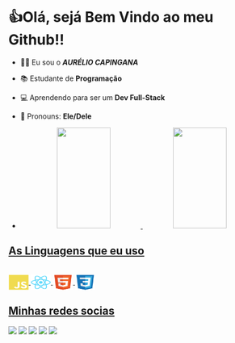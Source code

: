 <h1>👍Olá, sejá Bem Vindo ao meu Github!! </h1>

- 🙋🏾 Eu sou o **_AURÉLIO CAPINGANA_**
- 📚 Estudante de **Programação**
- 💻 Aprendendo para ser um **Dev Full-Stack**
- 🤪 Pronouns: **Ele/Dele** 


- <div align="center">
  <a href="https://github.com/aureliocapingana01">
  <img height="200em" width="47%" src="https://github-readme-stats.vercel.app/api?username=aureliocapingana01&show_icons=true&theme=dracula&include_all_commits=true&count_private=true"/>
  <img height="200em" width="47%" src="https://github-readme-stats.vercel.app/api/top-langs/?username=aureliocapingana01&layout=compact&langs_count=7&theme=dracula"/>
</div>
  
  <h2> As Linguagens que eu uso </h2>
  
  <div style="display: inline_block"><br>
  <img align="center" alt="aureliocapingana01-Js" height="30" width="40" src="https://raw.githubusercontent.com/devicons/devicon/master/icons/javascript/javascript-plain.svg">
  <img align="center" alt="aureliocapingana01-React" height="30" width="40" src="https://raw.githubusercontent.com/devicons/devicon/master/icons/react/react-original.svg">
  <img align="center" alt="aureliocapingana01-HTML" height="30" width="40" src="https://raw.githubusercontent.com/devicons/devicon/master/icons/html5/html5-original.svg">
  <img align="center" alt="aureliocapingana01-CSS" height="30" width="40" src="https://raw.githubusercontent.com/devicons/devicon/master/icons/css3/css3-original.svg">
</div>
  
  ##
  
  <h2> Minhas redes socias </h2>
  
  <div>
     <a href="https://www.youtube.com/channel/UCBeWNDPVXCJgdWRPHfQxkew" target="_blank"><img src="https://img.shields.io/badge/YouTube-FF0000?style=for-the-badge&logo=youtube&logoColor=white" target="_blank"></a>
  <a href="https://www.instagram.com/aurelio_capingana/" target="_blank"><img src="https://img.shields.io/badge/-Instagram-%23E4405F?style=for-the-badge&logo=instagram&logoColor=white" target="_blank"></a>
 <a href="Aurelio Capingana#6341" target="_blank"><img src="https://img.shields.io/badge/Discord-7289DA?style=for-the-badge&logo=discord&logoColor=white" target="_blank"></a> 
  <a href = "mailto:aurelio.capingana01@gmail.com"><img src="https://img.shields.io/badge/-Gmail-%23333?style=for-the-badge&logo=gmail&logoColor=white" target="_blank"></a>
  <a href="https://www.linkedin.com/in/aur%C3%A9lio-capingana-6777691b6/" target="_blank"><img src="https://img.shields.io/badge/-LinkedIn-%230077B5?style=for-the-badge&logo=linkedin&logoColor=white" target="_blank"></a> 
  </div>

<!---
aureliocapingana01/aureliocapingana01 is a ✨ special ✨ repository because its `README.md` (this file) appears on your GitHub profile.
You can click the Preview link to take a look at your changes.
--->
